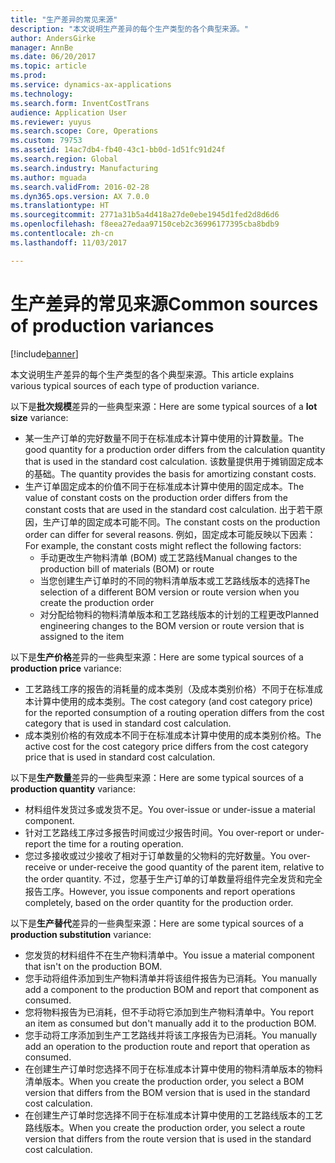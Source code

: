```yaml
---
title: "生产差异的常见来源"
description: "本文说明生产差异的每个生产类型的各个典型来源。"
author: AndersGirke
manager: AnnBe
ms.date: 06/20/2017
ms.topic: article
ms.prod: 
ms.service: dynamics-ax-applications
ms.technology: 
ms.search.form: InventCostTrans
audience: Application User
ms.reviewer: yuyus
ms.search.scope: Core, Operations
ms.custom: 79753
ms.assetid: 14ac7db4-fb40-43c1-bb0d-1d51fc91d24f
ms.search.region: Global
ms.search.industry: Manufacturing
ms.author: mguada
ms.search.validFrom: 2016-02-28
ms.dyn365.ops.version: AX 7.0.0
ms.translationtype: HT
ms.sourcegitcommit: 2771a31b5a4d418a27de0ebe1945d1fed2d8d6d6
ms.openlocfilehash: f8eea27edaa97150ceb2c36996177395cba8bdb9
ms.contentlocale: zh-cn
ms.lasthandoff: 11/03/2017

---
```


# <a name="common-sources-of-production-variances"></a><span data-ttu-id="d9313-103">生产差异的常见来源</span><span class="sxs-lookup"><span data-stu-id="d9313-103">Common sources of production variances</span></span>

[!include[banner](../includes/banner.md)]


<span data-ttu-id="d9313-104">本文说明生产差异的每个生产类型的各个典型来源。</span><span class="sxs-lookup"><span data-stu-id="d9313-104">This article explains various typical sources of each type of production variance.</span></span> 

<span data-ttu-id="d9313-105">以下是**批次规模**差异的一些典型来源：</span><span class="sxs-lookup"><span data-stu-id="d9313-105">Here are some typical sources of a **lot size** variance:</span></span>

-   <span data-ttu-id="d9313-106">某一生产订单的完好数量不同于在标准成本计算中使用的计算数量。</span><span class="sxs-lookup"><span data-stu-id="d9313-106">The good quantity for a production order differs from the calculation quantity that is used in the standard cost calculation.</span></span> <span data-ttu-id="d9313-107">该数量提供用于摊销固定成本的基础。</span><span class="sxs-lookup"><span data-stu-id="d9313-107">The quantity provides the basis for amortizing constant costs.</span></span>
-   <span data-ttu-id="d9313-108">生产订单固定成本的价值不同于在标准成本计算中使用的固定成本。</span><span class="sxs-lookup"><span data-stu-id="d9313-108">The value of constant costs on the production order differs from the constant costs that are used in the standard cost calculation.</span></span> <span data-ttu-id="d9313-109">出于若干原因，生产订单的固定成本可能不同。</span><span class="sxs-lookup"><span data-stu-id="d9313-109">The constant costs on the production order can differ for several reasons.</span></span> <span data-ttu-id="d9313-110">例如，固定成本可能反映以下因素：</span><span class="sxs-lookup"><span data-stu-id="d9313-110">For example, the constant costs might reflect the following factors:</span></span>
    -   <span data-ttu-id="d9313-111">手动更改生产物料清单 (BOM) 或工艺路线</span><span class="sxs-lookup"><span data-stu-id="d9313-111">Manual changes to the production bill of materials (BOM) or route</span></span>
    -   <span data-ttu-id="d9313-112">当您创建生产订单时的不同的物料清单版本或工艺路线版本的选择</span><span class="sxs-lookup"><span data-stu-id="d9313-112">The selection of a different BOM version or route version when you create the production order</span></span>
    -   <span data-ttu-id="d9313-113">对分配给物料的物料清单版本和工艺路线版本的计划的工程更改</span><span class="sxs-lookup"><span data-stu-id="d9313-113">Planned engineering changes to the BOM version or route version that is assigned to the item</span></span>

<span data-ttu-id="d9313-114">以下是**生产价格**差异的一些典型来源：</span><span class="sxs-lookup"><span data-stu-id="d9313-114">Here are some typical sources of a **production price** variance:</span></span>

-   <span data-ttu-id="d9313-115">工艺路线工序的报告的消耗量的成本类别（及成本类别价格）不同于在标准成本计算中使用的成本类别。</span><span class="sxs-lookup"><span data-stu-id="d9313-115">The cost category (and cost category price) for the reported consumption of a routing operation differs from the cost category that is used in standard cost calculation.</span></span>
-   <span data-ttu-id="d9313-116">成本类别价格的有效成本不同于在标准成本计算中使用的成本类别价格。</span><span class="sxs-lookup"><span data-stu-id="d9313-116">The active cost for the cost category price differs from the cost category price that is used in standard cost calculation.</span></span>

<span data-ttu-id="d9313-117">以下是**生产数量**差异的一些典型来源：</span><span class="sxs-lookup"><span data-stu-id="d9313-117">Here are some typical sources of a **production quantity** variance:</span></span>

-   <span data-ttu-id="d9313-118">材料组件发货过多或发货不足。</span><span class="sxs-lookup"><span data-stu-id="d9313-118">You over-issue or under-issue a material component.</span></span>
-   <span data-ttu-id="d9313-119">针对工艺路线工序过多报告时间或过少报告时间。</span><span class="sxs-lookup"><span data-stu-id="d9313-119">You over-report or under-report the time for a routing operation.</span></span>
-   <span data-ttu-id="d9313-120">您过多接收或过少接收了相对于订单数量的父物料的完好数量。</span><span class="sxs-lookup"><span data-stu-id="d9313-120">You over-receive or under-receive the good quantity of the parent item, relative to the order quantity.</span></span> <span data-ttu-id="d9313-121">不过，您基于生产订单的订单数量将组件完全发货和完全报告工序。</span><span class="sxs-lookup"><span data-stu-id="d9313-121">However, you issue components and report operations completely, based on the order quantity for the production order.</span></span>

<span data-ttu-id="d9313-122">以下是**生产替代**差异的一些典型来源：</span><span class="sxs-lookup"><span data-stu-id="d9313-122">Here are some typical sources of a **production substitution** variance:</span></span>

-   <span data-ttu-id="d9313-123">您发货的材料组件不在生产物料清单中。</span><span class="sxs-lookup"><span data-stu-id="d9313-123">You issue a material component that isn't on the production BOM.</span></span>
-   <span data-ttu-id="d9313-124">您手动将组件添加到生产物料清单并将该组件报告为已消耗。</span><span class="sxs-lookup"><span data-stu-id="d9313-124">You manually add a component to the production BOM and report that component as consumed.</span></span>
-   <span data-ttu-id="d9313-125">您将物料报告为已消耗，但不手动将它添加到生产物料清单中。</span><span class="sxs-lookup"><span data-stu-id="d9313-125">You report an item as consumed but don't manually add it to the production BOM.</span></span>
-   <span data-ttu-id="d9313-126">您手动将工序添加到生产工艺路线并将该工序报告为已消耗。</span><span class="sxs-lookup"><span data-stu-id="d9313-126">You manually add an operation to the production route and report that operation as consumed.</span></span>
-   <span data-ttu-id="d9313-127">在创建生产订单时您选择不同于在标准成本计算中使用的物料清单版本的物料清单版本。</span><span class="sxs-lookup"><span data-stu-id="d9313-127">When you create the production order, you select a BOM version that differs from the BOM version that is used in the standard cost calculation.</span></span>
-   <span data-ttu-id="d9313-128">在创建生产订单时您选择不同于在标准成本计算中使用的工艺路线版本的工艺路线版本。</span><span class="sxs-lookup"><span data-stu-id="d9313-128">When you create the production order, you select a route version that differs from the route version that is used in the standard cost calculation.</span></span>





